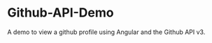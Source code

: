 Github-API-Demo
===============

A demo to view a github profile using Angular and the Github API v3.
